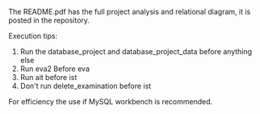 The README.pdf has the full project analysis and relational diagram, it is posted in the repository.

Execution tips:
1) Run the database_project and database_project_data before anything else 
2) Run eva2 Before eva
3) Run ait before ist 
3) Don't run delete_examination before ist

For efficiency the use if MySQL workbench is recommended.
